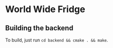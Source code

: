World Wide Fridge
=================

## Building the backend

To build, just run `cd backend && cmake . && make`.

